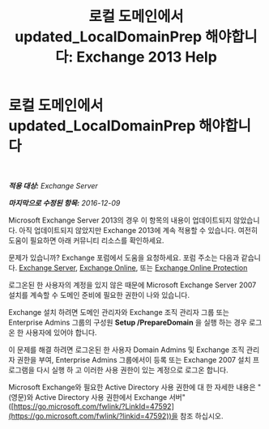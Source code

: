 ﻿---
title: '로컬 도메인에서 updated_LocalDomainPrep 해야합니다: Exchange 2013 Help'
TOCTitle: 로컬 도메인에서 updated_LocalDomainPrep 해야합니다
ms:assetid: f33e6785-e85a-495e-a124-ebcb2b763e75
ms:mtpsurl: https://technet.microsoft.com/ko-kr/library/ms.exch.setupreadiness.localdomainprep(v=EXCHG.150)
ms:contentKeyID: 50484526
ms.date: 05/22/2018
mtps_version: v=EXCHG.150
ms.translationtype: MT
---

# 로컬 도메인에서 updated\_LocalDomainPrep 해야합니다

 

_**적용 대상:** Exchange Server_

_**마지막으로 수정된 항목:** 2016-12-09_

Microsoft Exchange Server 2013의 경우 이 항목의 내용이 업데이트되지 않았습니다. 아직 업데이트되지 않았지만 Exchange 2013에 계속 적용할 수 있습니다. 여전히 도움이 필요하면 아래 커뮤니티 리소스를 확인하세요.

문제가 있습니까? Exchange 포럼에서 도움을 요청하세요. 포럼 주소는 다음과 같습니다. [Exchange Server](https://go.microsoft.com/fwlink/p/?linkid=60612), [Exchange Online](https://go.microsoft.com/fwlink/p/?linkid=267542), 또는 [Exchange Online Protection](https://go.microsoft.com/fwlink/p/?linkid=285351)

로그온된 한 사용자의 계정을 있지 않은 때문에 Microsoft Exchange Server 2007 설치를 계속할 수 도메인 준비에 필요한 권한이 나와 있습니다.

Exchange 설치 하려면 도메인 관리자와 Exchange 조직 관리자 그룹 또는 Enterprise Admins 그룹의 구성원 **Setup /PrepareDomain** 을 실행 하는 경우 로그온 한 사용자에 있어야 합니다.

이 문제를 해결 하려면 로그온된 한 사용자 Domain Admins 및 Exchange 조직 관리자 권한을 부여, Enterprise Admins 그룹에서이 등록 또는 Exchange 2007 설치 프로그램을 다시 실행 하 고 이러한 사용 권한이 있는 계정으로 로그온 합니다.

Microsoft Exchange와 필요한 Active Directory 사용 권한에 대 한 자세한 내용은 "(영문)와 Active Directory 사용 권한에서 Exchange 서버" ([https://go.microsoft.com/fwlink/?LinkId=47592](https://go.microsoft.com/fwlink/?linkid=47592))을 참조 하십시오.

